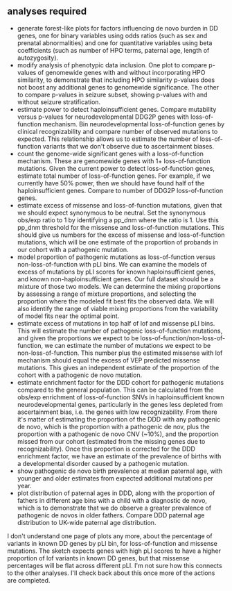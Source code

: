 ## analyses required
- generate forest-like plots for factors influencing de novo burden in DD genes,
  one for binary variables using odds ratios (such as sex and prenatal
  abnormalities) and one for quantitative variables using beta coefficients
  (such as number of HPO terms, paternal age, length of autozygosity).
- modify analysis of phenotypic data inclusion. One plot to compare p-values
  of genomewide genes with and without incorporating HPO similarity, to
  demonstrate that including HPO similarity p-values does not boost any
  additional genes to genomewide significance. The other to compare p-values in
  seizure subset, showing p-values with and without seizure stratification.
- estimate power to detect haploinsufficient genes. Compare mutability
  versus p-values for neurodevelopmental DDG2P genes with loss-of-function
  mechanism. Bin neurodevelopmental loss-of-function genes by clinical
  recognizability and compare number of observed mutations to expected. This
  relationship allows us to estimate the number of loss-of-function variants
  that we don't observe due to ascertainment biases.
- count the genome-wide significant genes with a loss-of-function mechanism.
  These are genomewide genes with 1+ loss-of-function mutations. Given the
  current power to detect loss-of-function genes, estimate total number of
  loss-of-function genes. For example, if we currently have 50% power, then we
  should have found half of the haploinsufficient genes. Compare to number of
  DDG2P loss-of-function genes.
- estimate excess of missense and loss-of-function mutations, given that we
  should expect synonymous to be neutral. Set the synonymous obs/exp ratio to
  1 by identifying a pp_dnm where the ratio is 1. Use this pp_dnm threshold
  for the missense and loss-of-function mutations. This should give us numbers
  for the excess of missense and loss-of-function mutations, which will be one
  estimate of the proportion of probands in our cohort with a pathogenic
  mutation.
- model proportion of pathogenic mutations as loss-of-function versus
  non-loss-of-function with pLI bins. We can examine the models of excess of
  mutations by pLI scores for known haploinsufficient genes, and known
  non-haploinsufficient genes. Our full dataset should be a mixture of those
  two models. We can determine the mixing proportions by assessing a range of
  mixture proportions, and selecting the proportion where the modeled fit best
  fits the observed data. We will also identify the range of viable mixing
  proportions from the variability of model fits near the optimal point.
- estimate excess of mutations in top half of lof and missense pLI bins. This
  will estimate the number of pathogenic loss-of-function mutations, and given
  the proportions we expect to be loss-of-function/non-loss-of-function, we can
  estimate the number of mutations we expect to be non-loss-of-function. This
  number plus the estimated missense with lof mechanism should equal the excess
  of VEP predicted missense mutations. This gives an independent estimate of
  the proportion of the cohort with a pathogenic de novo mutation.
- estimate enrichment factor for the DDD cohort for pathogenic mutations
  compared to the general population. This can be calculated from the obs/exp
  enrichment of loss-of-function SNVs in haploinsufficient known
  neurodevelopmental genes, particularly in the genes less depleted from
  ascertainment bias, i.e. the genes with low recognizability. From there it's
  matter of estimating the proportion of the DDD with any pathogenic de novo,
  which is the proportion with a pathogenic de nov, plus the proportion with a
  pathogenic de novo CNV (~10%), and the proportion missed from our cohort
  (estimated from the missing genes due to recognizability). Once this
  proportion is corrected for the DDD enrichment factor, we have an estimate of
  the prevalence of births with a developmental disorder caused by a pathogenic
  mutation.
- show pathogenic de novo birth prevalence at median paternal age, with younger
  and older estimates from expected additional mutations per year.
- plot distribution of paternal ages in DDD, along with the proportion of
  fathers in different age bins with a child with a diagnostic de novo, which
  is to demonstrate that we do observe a greater prevalence of pathogenic de
  novos in older fathers. Compare DDD paternal age distribution to UK-wide
  paternal age distribution.

I don't understand one page of plots any more, about the percentage of variants
in known DD genes by pLI bin, for loss-of-function and missense mutations. The
sketch expects genes with high pLI scores to have a higher proportion of lof
variants in known DD genes, but that missense percentages will be flat across
different pLI. I'm not sure how this connects to the other analyses. I'll check
back about this once more of the actions are completed.
